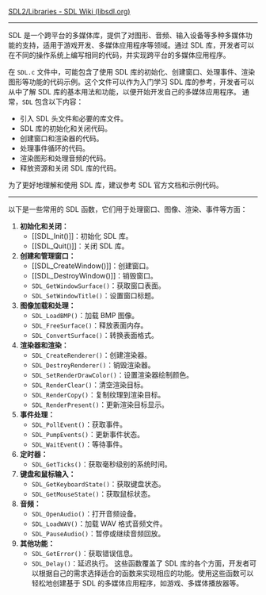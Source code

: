 [SDL2/Libraries - SDL Wiki (libsdl.org)](https://wiki.libsdl.org/SDL2/Libraries)

---
SDL 是一个跨平台的多媒体库，提供了对图形、音频、输入设备等多种多媒体功能的支持，适用于游戏开发、多媒体应用程序等领域。通过 SDL 库，开发者可以在不同的操作系统上编写相同的代码，并实现跨平台的多媒体应用程序。

在 `SDL.c` 文件中，可能包含了使用 SDL 库的初始化、创建窗口、处理事件、渲染图形等功能的代码示例。这个文件可以作为入门学习 SDL 库的参考，开发者可以从中了解 SDL 库的基本用法和功能，以便开始开发自己的多媒体应用程序。
通常，`SDL` 包含以下内容：
- 引入 SDL 头文件和必要的库文件。
- SDL 库的初始化和关闭代码。
- 创建窗口和渲染器的代码。
- 处理事件循环的代码。
- 渲染图形和处理音频的代码。
- 释放资源和关闭 SDL 库的代码。

为了更好地理解和使用 SDL 库，建议参考 SDL 官方文档和示例代码。

---
以下是一些常用的 SDL 函数，它们用于处理窗口、图像、渲染、事件等方面：
1. **初始化和关闭：**
   - [[SDL_Init()]]：初始化 SDL 库。
   - [[SDL_Quit()]]：关闭 SDL 库。
2. **创建和管理窗口：**
   - [[SDL_CreateWindow()]]：创建窗口。
   - [[SDL_DestroyWindow()]]：销毁窗口。
   - `SDL_GetWindowSurface()`：获取窗口表面。
   - `SDL_SetWindowTitle()`：设置窗口标题。
3. **图像加载和处理：**
   - `SDL_LoadBMP()`：加载 BMP 图像。
   - `SDL_FreeSurface()`：释放表面内存。
   - `SDL_ConvertSurface()`：转换表面格式。
4. **渲染器和渲染：**
   - `SDL_CreateRenderer()`：创建渲染器。
   - `SDL_DestroyRenderer()`：销毁渲染器。
   - `SDL_SetRenderDrawColor()`：设置渲染器绘制颜色。
   - `SDL_RenderClear()`：清空渲染目标。
   - `SDL_RenderCopy()`：复制纹理到渲染目标。
   - `SDL_RenderPresent()`：更新渲染目标显示。
5. **事件处理：**
   - `SDL_PollEvent()`：获取事件。
   - `SDL_PumpEvents()`：更新事件状态。
   - `SDL_WaitEvent()`：等待事件。
6. **定时器：**
   - `SDL_GetTicks()`：获取毫秒级别的系统时间。
7. **键盘和鼠标输入：**
   - `SDL_GetKeyboardState()`：获取键盘状态。
   - `SDL_GetMouseState()`：获取鼠标状态。
8. **音频：**
   - `SDL_OpenAudio()`：打开音频设备。
   - `SDL_LoadWAV()`：加载 WAV 格式音频文件。
   - `SDL_PauseAudio()`：暂停或继续音频回放。
9. **其他功能：**
   - `SDL_GetError()`：获取错误信息。
   - `SDL_Delay()`：延迟执行。
这些函数覆盖了 SDL 库的各个方面，开发者可以根据自己的需求选择适合的函数来实现相应的功能。使用这些函数可以轻松地创建基于 SDL 的多媒体应用程序，如游戏、多媒体播放器等。